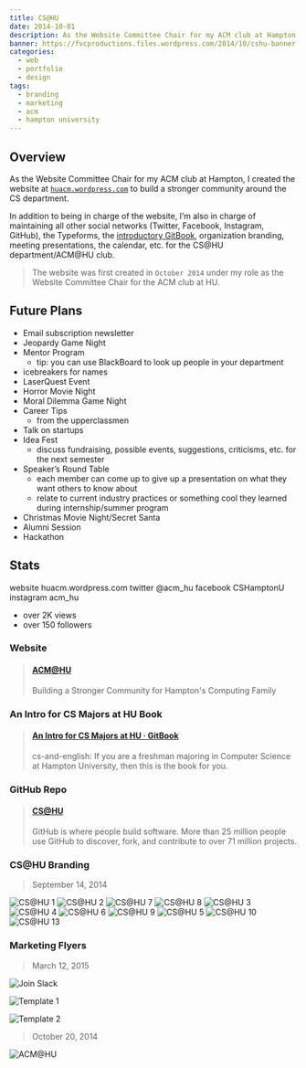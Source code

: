 ```yaml
---
title: CS@HU
date: 2014-10-01
description: As the Website Committee Chair for my ACM club at Hampton, I created the website at huacm.wordpress.com to build a stronger community around the CS department.
banner: https://fvcproductions.files.wordpress.com/2014/10/cshu-banner.jpg
categories:
  - web
  - portfolio
  - design
tags:
  - branding
  - marketing
  - acm
  - hampton university
---
```


## Overview

As the Website Committee Chair for my ACM club at Hampton, I created the website at [`huacm.wordpress.com`](https://huacm.wordpress.com "CS@HU") to build a stronger community around the CS department.

In addition to being in charge of the website, I’m also in charge of maintaining all other social networks (Twitter, Facebook, Instagram, GitHub), the Typeforms, the [introductory GitBook](https://bit.ly/hu-book "GitBook"), organization branding, meeting presentations, the calendar, etc. for the CS@HU department/ACM@HU club.

> The website was first created in `October 2014` under my role as the Website Committee Chair for the ACM club at HU.

## Future Plans

* Email subscription newsletter
* Jeopardy Game Night
* Mentor Program
  * tip: you can use BlackBoard to look up people in your department
* icebreakers for names
* LaserQuest Event
* Horror Movie Night
* Moral Dilemma Game Night
* Career Tips
  * from the upperclassmen
* Talk on startups
* Idea Fest
  * discuss fundraising, possible events, suggestions, criticisms, etc. for the next semester
* Speaker’s Round Table
  * each member can come up to give up a presentation on what they want others to know about
  * relate to current industry practices or something cool they learned during internship/summer program
* Christmas Movie Night/Secret Santa
* Alumni Session
* Hackathon

## Stats

website huacm.wordpress.com
twitter @acm_hu
facebook CSHamptonU
instagram acm_hu

* over 2K views
* over 150 followers

### Website

<blockquote class="embedly-card"><h4><a href="https://huacm.wordpress.com">ACM@HU</a></h4><p>Building a Stronger Community for Hampton's Computing Family</p></blockquote>

### An Intro for CS Majors at HU Book

<blockquote class="embedly-card"><h4><a href="https://bit.ly/hu-book">An Intro for CS Majors at HU · GitBook</a></h4><p>cs-and-english: If you are a freshman majoring in Computer Science at Hampton University, then this is the book for you.</p></blockquote>

### GitHub Repo

<blockquote class="embedly-card"><h4><a href="https://github.com/CS-HU">CS@HU</a></h4><p>GitHub is where people build software. More than 25 million people use GitHub to discover, fork, and contribute to over 71 million projects.</p></blockquote>

### CS@HU Branding

> September 14, 2014

![CS@HU 1](https://i.imgur.com/Vks5m2D.jpg)
![CS@HU 2](https://i.imgur.com/Og2z90B.jpg)
![CS@HU 7](https://i.imgur.com/9efgi5o.jpg)
![CS@HU 8](https://i.imgur.com/ByC3A2I.jpg)
![CS@HU 3](https://i.imgur.com/kAkjn0g.jpg)
![CS@HU 4](https://i.imgur.com/VoSb6Qx.jpg)
![CS@HU 6](https://i.imgur.com/p76tyAf.jpg)
![CS@HU 9](https://i.imgur.com/ngisFrn.jpg)
![CS@HU 5](https://i.imgur.com/eVp9nwt.jpg)
![CS@HU 10](https://i.imgur.com/BjAO0Gf.jpg)
![CS@HU 13](https://i.imgur.com/2ZoVv0B.jpg)

### Marketing Flyers

> March 12, 2015

![Join Slack](https://i.imgur.com/lplegnL.jpg)

![Template 1](https://i.imgur.com/xUsOtbT.jpg)

![Template 2](https://i.imgur.com/Aqagmj2.jpg)

> October 20, 2014

![ACM@HU](https://i.imgur.com/5UXOzMp.png)

<script async src="//cdn.embedly.com/widgets/platform.js" charset="UTF-8"></script>
